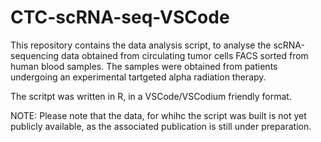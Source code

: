 # CTC-scRNA-seq-VSCode

This repository contains the data analysis script, to analyse the scRNA-sequencing data obtained from circulating tumor cells FACS sorted from human blood samples.
The samples were obtained from patients undergoing an experimental tartgeted alpha radiation therapy.

The scritpt was written in R, in a VSCode/VSCodium friendly format.

NOTE: Please note that the data, for whihc the script was built is not yet publicly available, as the associated publication is still under preparation.
